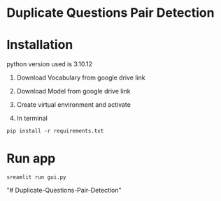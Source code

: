 # Duplicate Questions Pair Detection



# Installation

python version used is 3.10.12 

1. Download Vocabulary from google drive link

2. Download Model from google drive link

3. Create virtual environment and activate 

4. In terminal 
```
pip install -r requirements.txt
```

# Run app

```
sreamlit run gui.py
```

"# Duplicate-Questions-Pair-Detection" 
